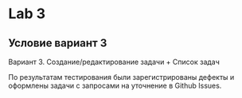 # Lab 3

## Условие вариант 3

Вариант 3. Создание/редактирование задачи + Список задач

По результатам тестирования были зарегистрированы дефекты и оформлены задачи с запросами на уточнение в Github Issues.
